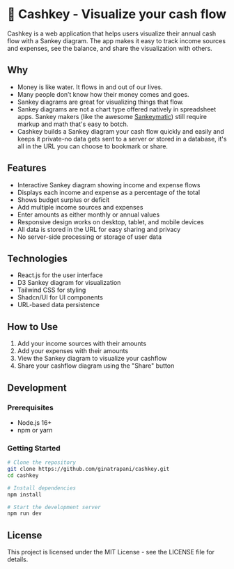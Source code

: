 
# 💸 Cashkey - Visualize your cash flow

Cashkey is a web application that helps users visualize their annual cash flow with a Sankey diagram. The app makes it easy to track income sources and expenses, see the balance, and share the visualization with others.

## Why

- Money is like water. It flows in and out of our lives.
- Many people don’t know how their money comes and goes.
- Sankey diagrams are great for visualizing things that flow. 
- Sankey diagrams are not a chart type offered natively in spreadsheet apps. Sankey makers (like the awesome [Sankeymatic](https://sankeymatic.com/build/)) still require markup and math that's easy to botch.
- Cashkey builds a Sankey diagram your cash flow quickly and easily and keeps it private-no data gets sent to a server or stored in a database, it's all in the URL you can choose to bookmark or share.

## Features

- Interactive Sankey diagram showing income and expense flows
- Displays each income and expense as a percentage of the total
- Shows budget surplus or deficit
- Add multiple income sources and expenses
- Enter amounts as either monthly or annual values
- Responsive design works on desktop, tablet, and mobile devices
- All data is stored in the URL for easy sharing and privacy
- No server-side processing or storage of user data

## Technologies

- React.js for the user interface
- D3 Sankey diagram for visualization
- Tailwind CSS for styling
- Shadcn/UI for UI components
- URL-based data persistence

## How to Use

1. Add your income sources with their amounts
2. Add your expenses with their amounts
3. View the Sankey diagram to visualize your cashflow
4. Share your cashflow diagram using the "Share" button

## Development

### Prerequisites

- Node.js 16+
- npm or yarn

### Getting Started

```bash
# Clone the repository
git clone https://github.com/ginatrapani/cashkey.git
cd cashkey

# Install dependencies
npm install

# Start the development server
npm run dev
```

## License

This project is licensed under the MIT License - see the LICENSE file for details.
